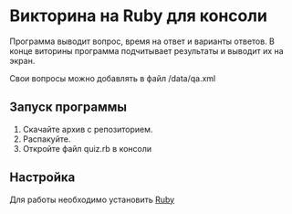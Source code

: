 # Викторина на Ruby для консоли
Программа выводит вопрос, время на ответ и варианты ответов. 
В конце виторины программа подчитывает результаты и выводит их на экран.

Свои вопросы можно добавлять в файл /data/qa.xml
## Запуск программы
1. Скачайте архив с репозиторием. 
2. Распакуйте. 
3. Откройте файл quiz.rb в консоли

## Настройка
Для работы необходимо установить [Ruby]("https://www.ruby-lang.org/ru/documentation/installation/")
